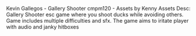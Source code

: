 Kevin Gallegos - Gallery Shooter cmpm120 - Assets by Kenny Assets
Desc:
Gallery Shooter esc game where you shoot ducks while avoiding others. Game includes multiple difficulties and sfx. The game aims to iritate player with audio and janky hitboxes
